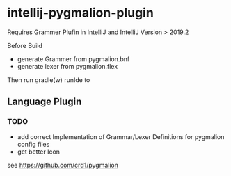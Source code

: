 # intellij-pygmalion-plugin

Requires Grammer Plufin in IntelliJ and IntelliJ Version > 2019.2

Before Build 
- generate Grammer from pygmalion.bnf
- generate lexer from pygmalion.flex

Then run
gradle(w) runIde to


## Language Plugin

### TODO
- add correct Implementation of Grammar/Lexer Definitions for pygmalion config files
- get better Icon


see https://github.com/crd1/pygmalion
